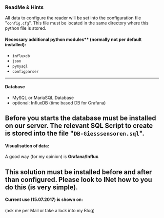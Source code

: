### ReadMe & Hints   
All data to configure the reader will be set into the configuration  file "`config.cfg`".
This file must be located in the same directory where this python file is stored.

#### Necessary additional python modules** (normally not per default installed):
   * `influxdb`
   * `json`
   * `pymysql`
   * `configparser`
---
#### Database 
   * MySQL or MariaSQL Database 
   * optional: InfluxDB (time based DB for Grafana)

 Before you starts the database must be installed on our server.
The relevant **SQL Script to create** is stored into the file "`DB-Giesssensoren.sql`".
---
#### Visualisation of data:
A good way (for my opinion) is **Grafana/Influx**.

 This solution must be installed before and after than configured.
Please look to INet how to you do this (is very simple).
---
#### Current use (15.07.2017) is shown on: 
(ask me per Mail or take a lock into my Blog)